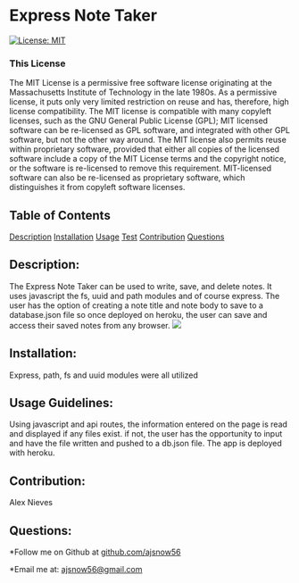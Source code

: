# Express Note Taker
[![License: MIT](https://img.shields.io/badge/License-MIT-yellow.svg)](https://opensource.org/licenses/MIT)
### This License
The MIT License is a permissive free software license originating at the Massachusetts Institute of Technology in the late 1980s. As a permissive license, it puts only very limited restriction on reuse and has, therefore, high license compatibility. The MIT license is compatible with many copyleft licenses, such as the GNU General Public License (GPL); MIT licensed software can be re-licensed as GPL software, and integrated with other GPL software, but not the other way around. The MIT license also permits reuse within proprietary software, provided that either all copies of the licensed software include a copy of the MIT License terms and the copyright notice, or the software is re-licensed to remove this requirement. MIT-licensed software can also be re-licensed as proprietary software, which distinguishes it from copyleft software licenses.
## Table of Contents

[Description](#Description) [Installation](#installation) [Usage](#Usage-Guidelines) [Test](#Test) [Contribution](#Contribution) [Questions](#Questions)

## Description:
    
The Express Note Taker can be used to write, save, and delete notes. It uses javascript the fs, uuid and path modules and of course express. The user has the option of creating a note title and note body to save to a database.json file so once deployed on heroku, the user can save and access their saved notes from any browser.
  ![](Assets/recording.gif)  
## Installation:
    
Express, path, fs and uuid modules were all utilized
    
## Usage Guidelines:
    
Using javascript and api routes, the information entered on the page is read and displayed if any files exist. if not, the user has the opportunity to input and have the file written and  pushed to a db.json file. The app is deployed with heroku.
    
## Contribution:
    
Alex Nieves
    
## Questions:
*Follow me on Github at [github.com/ajsnow56](https://github.com/ajsnow56)

*Email me at: ajsnow56@gmail.com